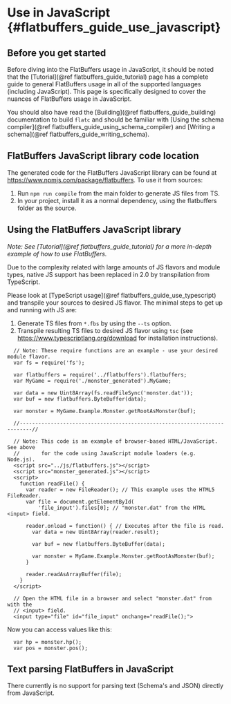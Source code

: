 Use in JavaScript {#flatbuffers_guide_use_javascript}
=================

## Before you get started

Before diving into the FlatBuffers usage in JavaScript, it should be noted that
the [Tutorial](@ref flatbuffers_guide_tutorial) page has a complete guide to
general FlatBuffers usage in all of the supported languages
(including JavaScript). This page is specifically designed to cover the nuances
of FlatBuffers usage in JavaScript.

You should also have read the [Building](@ref flatbuffers_guide_building)
documentation to build `flatc` and should be familiar with
[Using the schema compiler](@ref flatbuffers_guide_using_schema_compiler) and
[Writing a schema](@ref flatbuffers_guide_writing_schema).

## FlatBuffers JavaScript library code location

The generated code for the FlatBuffers JavaScript library can be found at
https://www.npmjs.com/package/flatbuffers. To use it from sources:

1. Run `npm run compile` from the main folder to generate JS files from TS.
1. In your project, install it as a normal dependency, using the flatbuffers
   folder as the source.

## Using the FlatBuffers JavaScript library

*Note: See [Tutorial](@ref flatbuffers_guide_tutorial) for a more in-depth
example of how to use FlatBuffers.*

Due to the complexity related with large amounts of JS flavors and module types,
native JS support has been replaced in 2.0 by transpilation from TypeScript.

Please look at [TypeScript usage](@ref flatbuffers_guide_use_typescript) and
transpile your sources to desired JS flavor. The minimal steps to get up and
running with JS are:

1. Generate TS files from `*.fbs` by using the `--ts` option.
1. Transpile resulting TS files to desired JS flavor using `tsc` (see
   https://www.typescriptlang.org/download for installation instructions).

~~~{.js}
  // Note: These require functions are an example - use your desired module flavor.
  var fs = require('fs');

  var flatbuffers = require('../flatbuffers').flatbuffers;
  var MyGame = require('./monster_generated').MyGame;

  var data = new Uint8Array(fs.readFileSync('monster.dat'));
  var buf = new flatbuffers.ByteBuffer(data);

  var monster = MyGame.Example.Monster.getRootAsMonster(buf);

  //--------------------------------------------------------------------------//

  // Note: This code is an example of browser-based HTML/JavaScript. See above
  //       for the code using JavaScript module loaders (e.g. Node.js).
  <script src="../js/flatbuffers.js"></script>
  <script src="monster_generated.js"></script>
  <script>
    function readFile() {
      var reader = new FileReader(); // This example uses the HTML5 FileReader.
      var file = document.getElementById(
          'file_input').files[0]; // "monster.dat" from the HTML <input> field.

      reader.onload = function() { // Executes after the file is read.
        var data = new Uint8Array(reader.result);

        var buf = new flatbuffers.ByteBuffer(data);

        var monster = MyGame.Example.Monster.getRootAsMonster(buf);
      }

      reader.readAsArrayBuffer(file);
    }
  </script>

  // Open the HTML file in a browser and select "monster.dat" from with the
  // <input> field.
  <input type="file" id="file_input" onchange="readFile();">
~~~

Now you can access values like this:

~~~{.js}
  var hp = monster.hp();
  var pos = monster.pos();
~~~

## Text parsing FlatBuffers in JavaScript

There currently is no support for parsing text (Schema's and JSON) directly
from JavaScript.
